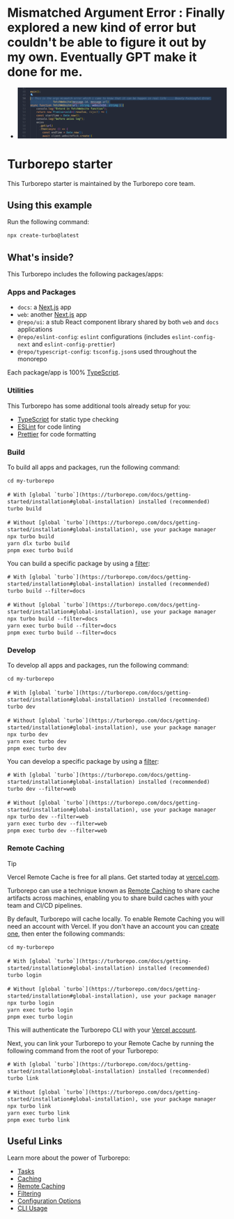 # Mismatched Argument Error : Finally explored a new kind of error but couldn't be able to figure it out by my own. Eventually GPT make it done for me.

- ![SS_of_Code](./zerror.png)


# Turborepo starter

This Turborepo starter is maintained by the Turborepo core team.

## Using this example

Run the following command:

```sh
npx create-turbo@latest
```

## What's inside?

This Turborepo includes the following packages/apps:

### Apps and Packages

- `docs`: a [Next.js](https://nextjs.org/) app
- `web`: another [Next.js](https://nextjs.org/) app
- `@repo/ui`: a stub React component library shared by both `web` and `docs` applications
- `@repo/eslint-config`: `eslint` configurations (includes `eslint-config-next` and `eslint-config-prettier`)
- `@repo/typescript-config`: `tsconfig.json`s used throughout the monorepo

Each package/app is 100% [TypeScript](https://www.typescriptlang.org/).

### Utilities

This Turborepo has some additional tools already setup for you:

- [TypeScript](https://www.typescriptlang.org/) for static type checking
- [ESLint](https://eslint.org/) for code linting
- [Prettier](https://prettier.io) for code formatting

### Build

To build all apps and packages, run the following command:

```
cd my-turborepo

# With [global `turbo`](https://turborepo.com/docs/getting-started/installation#global-installation) installed (recommended)
turbo build

# Without [global `turbo`](https://turborepo.com/docs/getting-started/installation#global-installation), use your package manager
npx turbo build
yarn dlx turbo build
pnpm exec turbo build
```

You can build a specific package by using a [filter](https://turborepo.com/docs/crafting-your-repository/running-tasks#using-filters):

```
# With [global `turbo`](https://turborepo.com/docs/getting-started/installation#global-installation) installed (recommended)
turbo build --filter=docs

# Without [global `turbo`](https://turborepo.com/docs/getting-started/installation#global-installation), use your package manager
npx turbo build --filter=docs
yarn exec turbo build --filter=docs
pnpm exec turbo build --filter=docs
```

### Develop

To develop all apps and packages, run the following command:

```
cd my-turborepo

# With [global `turbo`](https://turborepo.com/docs/getting-started/installation#global-installation) installed (recommended)
turbo dev

# Without [global `turbo`](https://turborepo.com/docs/getting-started/installation#global-installation), use your package manager
npx turbo dev
yarn exec turbo dev
pnpm exec turbo dev
```

You can develop a specific package by using a [filter](https://turborepo.com/docs/crafting-your-repository/running-tasks#using-filters):

```
# With [global `turbo`](https://turborepo.com/docs/getting-started/installation#global-installation) installed (recommended)
turbo dev --filter=web

# Without [global `turbo`](https://turborepo.com/docs/getting-started/installation#global-installation), use your package manager
npx turbo dev --filter=web
yarn exec turbo dev --filter=web
pnpm exec turbo dev --filter=web
```

### Remote Caching

> [!TIP]
> Vercel Remote Cache is free for all plans. Get started today at [vercel.com](https://vercel.com/signup?/signup?utm_source=remote-cache-sdk&utm_campaign=free_remote_cache).

Turborepo can use a technique known as [Remote Caching](https://turborepo.com/docs/core-concepts/remote-caching) to share cache artifacts across machines, enabling you to share build caches with your team and CI/CD pipelines.

By default, Turborepo will cache locally. To enable Remote Caching you will need an account with Vercel. If you don't have an account you can [create one](https://vercel.com/signup?utm_source=turborepo-examples), then enter the following commands:

```
cd my-turborepo

# With [global `turbo`](https://turborepo.com/docs/getting-started/installation#global-installation) installed (recommended)
turbo login

# Without [global `turbo`](https://turborepo.com/docs/getting-started/installation#global-installation), use your package manager
npx turbo login
yarn exec turbo login
pnpm exec turbo login
```

This will authenticate the Turborepo CLI with your [Vercel account](https://vercel.com/docs/concepts/personal-accounts/overview).

Next, you can link your Turborepo to your Remote Cache by running the following command from the root of your Turborepo:

```
# With [global `turbo`](https://turborepo.com/docs/getting-started/installation#global-installation) installed (recommended)
turbo link

# Without [global `turbo`](https://turborepo.com/docs/getting-started/installation#global-installation), use your package manager
npx turbo link
yarn exec turbo link
pnpm exec turbo link
```

## Useful Links

Learn more about the power of Turborepo:

- [Tasks](https://turborepo.com/docs/crafting-your-repository/running-tasks)
- [Caching](https://turborepo.com/docs/crafting-your-repository/caching)
- [Remote Caching](https://turborepo.com/docs/core-concepts/remote-caching)
- [Filtering](https://turborepo.com/docs/crafting-your-repository/running-tasks#using-filters)
- [Configuration Options](https://turborepo.com/docs/reference/configuration)
- [CLI Usage](https://turborepo.com/docs/reference/command-line-reference)
